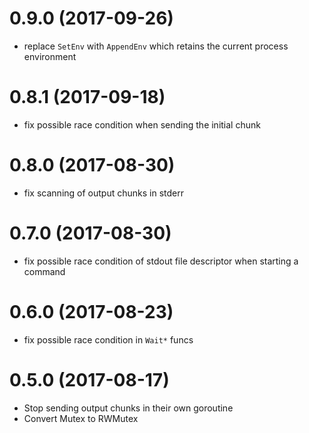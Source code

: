 # 0.9.0 (2017-09-26)

* replace `SetEnv` with `AppendEnv` which retains the current process environment

# 0.8.1 (2017-09-18)

* fix possible race condition when sending the initial chunk

# 0.8.0 (2017-08-30)

* fix scanning of output chunks in stderr

# 0.7.0 (2017-08-30)

* fix possible race condition of stdout file descriptor when starting a command

# 0.6.0 (2017-08-23)

* fix possible race condition in `Wait*` funcs

# 0.5.0 (2017-08-17)

* Stop sending output chunks in their own goroutine
* Convert Mutex to RWMutex

